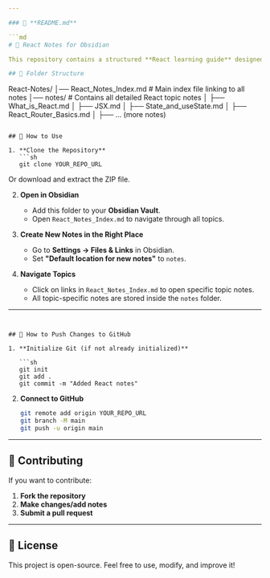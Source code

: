 ```yaml
---

### 📄 **README.md**

```md
# 📘 React Notes for Obsidian

This repository contains a structured **React learning guide** designed for Obsidian. It helps you efficiently take notes on React concepts, hooks, state management, and more while keeping everything organized.

## 📂 Folder Structure
```

React-Notes/
│── React_Notes_Index.md # Main index file linking to all notes
│── notes/ # Contains all detailed React topic notes
│ ├── What_is_React.md
│ ├── JSX.md
│ ├── State_and_useState.md
│ ├── React_Router_Basics.md
│ ├── ... (more notes)

````

## 🚀 How to Use

1. **Clone the Repository**
   ```sh
   git clone YOUR_REPO_URL
````

Or download and extract the ZIP file.

2. **Open in Obsidian**

   - Add this folder to your **Obsidian Vault**.
   - Open `React_Notes_Index.md` to navigate through all topics.

3. **Create New Notes in the Right Place**

   - Go to **Settings → Files & Links** in Obsidian.
   - Set **"Default location for new notes"** to `notes`.

4. **Navigate Topics**
   - Click on links in `React_Notes_Index.md` to open specific topic notes.
   - All topic-specific notes are stored inside the `notes` folder.

---
```


## 🔄 How to Push Changes to GitHub

1. **Initialize Git (if not already initialized)**

   ```sh
   git init
   git add .
   git commit -m "Added React notes"
   ```

2. **Connect to GitHub**
   ```sh
   git remote add origin YOUR_REPO_URL
   git branch -M main
   git push -u origin main
   ```

---

## 📝 Contributing

If you want to contribute:

1. **Fork the repository**
2. **Make changes/add notes**
3. **Submit a pull request**

---

## 📜 License

This project is open-source. Feel free to use, modify, and improve it!
